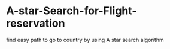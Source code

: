 # A-star-Search-for-Flight-reservation
find easy path to go to country by using A star search algorithm 
